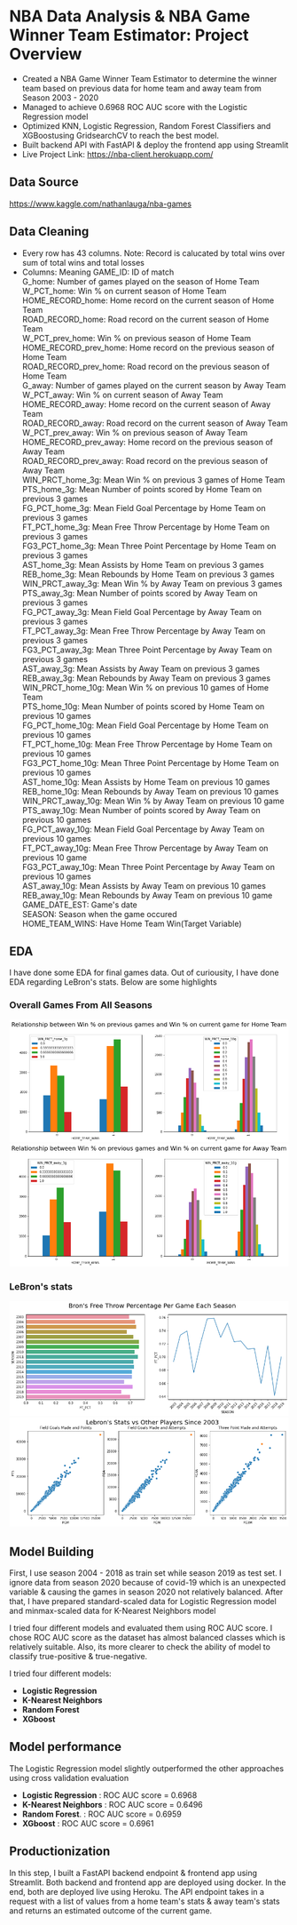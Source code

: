 # NBA Data Analysis & NBA Game Winner Team Estimator: Project Overview
* Created a NBA Game Winner Team Estimator to determine the winner team based on previous data for home team and away team from Season 2003 - 2020
* Managed to achieve 0.6968 ROC AUC score with the Logistic Regression model
* Optimized KNN, Logistic Regression, Random Forest Classifiers and XGBoostusing GridsearchCV to reach the best model. 
* Built backend API with FastAPI & deploy the frontend app using Streamlit
* Live Project Link: https://nba-client.herokuapp.com/

## Data Source
https://www.kaggle.com/nathanlauga/nba-games

## Data Cleaning
- Every row has 43 columns. Note: Record is calucated by total wins over sum of total wins and total losses
- Columns: Meaning
GAME_ID: ID of match                 
G_home: Number of games played on the season of Home Team                    
W_PCT_home: Win % on current season of Home Team                     
HOME_RECORD_home: Home record on the current season of Home Team        
ROAD_RECORD_home: Road record on the current season of Home Team        
W_PCT_prev_home: Win % on previous season of Home Team         
HOME_RECORD_prev_home: Home record on the previous season of Home Team          
ROAD_RECORD_prev_home: Road record on the previous season of Home Team          
G_away: Number of games played on the current season by Away Team                 
W_PCT_away: Win % on current season of Away Team              
HOME_RECORD_away: Home record on the current season of Away Team         
ROAD_RECORD_away: Road record on the current season of Away Team        
W_PCT_prev_away: Win % on previous season of Away Team         
HOME_RECORD_prev_away: Home record on the previous season of Away Team   
ROAD_RECORD_prev_away: Road record on the previous season of Away Team    
WIN_PRCT_home_3g: Mean Win % on previous 3 games of Home Team        
PTS_home_3g: Mean Number of points scored by Home Team on previous 3 games             
FG_PCT_home_3g: Mean Field Goal Percentage by Home Team on previous 3 games         
FT_PCT_home_3g: Mean Free Throw Percentage by Home Team on previous 3 games         
FG3_PCT_home_3g: Mean Three Point Percentage by Home Team on previous 3 games        
AST_home_3g: Mean Assists by Home Team on previous 3 games             
REB_home_3g: Mean Rebounds by Home Team on previous 3 games             
WIN_PRCT_away_3g: Mean Win % by Away Team on previous 3 games      
PTS_away_3g: Mean Number of points scored by Away Team on previous 3 games             
FG_PCT_away_3g: Mean Field Goal Percentage by Away Team on previous 3 games           
FT_PCT_away_3g: Mean Free Throw Percentage by Away Team on previous 3 games          
FG3_PCT_away_3g: Mean Three Point Percentage by Away Team on previous 3 games         
AST_away_3g: Mean Assists by Away Team on previous 3 games             
REB_away_3g: Mean Rebounds by Away Team on previous 3 games             
WIN_PRCT_home_10g: Mean Win % on previous 10 games of Home Team       
PTS_home_10g: Mean Number of points scored by Home Team on previous 10 games            
FG_PCT_home_10g: Mean Field Goal Percentage by Home Team on previous 10 games         
FT_PCT_home_10g: Mean Free Throw Percentage by Home Team on previous 10 games         
FG3_PCT_home_10g: Mean Three Point Percentage by Home Team on previous 10 games        
AST_home_10g: Mean Assists by Home Team on previous 10 games            
REB_home_10g: Mean Rebounds by Away Team on previous 10 games            
WIN_PRCT_away_10g: Mean Win % by Away Team on previous 10 game       
PTS_away_10g: Mean Number of points scored by Away Team on previous 10 games            
FG_PCT_away_10g: Mean Field Goal Percentage by Away Team on previous 10 games         
FT_PCT_away_10g: Mean Free Throw Percentage by Away Team on previous 10 game         
FG3_PCT_away_10g: Mean Three Point Percentage by Away Team on previous 10 games         
AST_away_10g: Mean Assists by Away Team on previous 10 games             
REB_away_10g: Mean Rebounds by Away Team on previous 10 game            
GAME_DATE_EST: Game's date           
SEASON: Season when the game occured                  
HOME_TEAM_WINS: Have Home Team Win(Target Variable)   

## EDA
I have done some EDA for final games data. Out of curiousity, I have done EDA regarding LeBron's stats. Below are some highlights

### Overall Games From All Seasons
![alt text](https://github.com/yhchan0918/NBA_Data_Analysis/blob/main/images/home_win%25_relationship.png "Relationship between Win % on previous games and Win % on current game for Home Team")
![alt text](https://github.com/yhchan0918/NBA_Data_Analysis/blob/main/images/away_win%25_relationship.png "Relationship between Win % on previous games and Win % on current game for Away Team")

### LeBron's stats
![alt text](https://github.com/yhchan0918/NBA_Data_Analysis/blob/main/images/bron_free_throw_percentage_per_game_each_season.png "Bron's Free Throw Percentage Per Game Each Season")
![alt text](https://github.com/yhchan0918/NBA_Data_Analysis/blob/main/images/bron_vs_others.png "Lebron's Stats vs Other Players Since 2003")


## Model Building 

First, I use season 2004 - 2018 as train set while season 2019 as test set. I ignore data from season 2020 because of covid-19 which is an unexpected variable & causing the games in season 2020 not relatively balanced. After that, I have prepared standard-scaled data for Logistic Regression model and minmax-scaled data for K-Nearest Neighbors model

I tried four different models and evaluated them using ROC AUC score. I chose ROC AUC score as the dataset has almost balanced classes which is relatively suitable. Also, its more clearer to check the ability of model to classify true-positive & true-negative.  

I tried four different models:
*	**Logistic Regression** 
*	**K-Nearest Neighbors** 
*	**Random Forest**
*	**XGboost**

## Model performance
The Logistic Regression model slightly outperformed the other approaches using cross validation evaluation
*	**Logistic Regression** : ROC AUC score = 0.6968
*	**K-Nearest Neighbors** : ROC AUC score = 0.6496
*	**Random Forest**.      : ROC AUC score = 0.6959
*	**XGboost**             : ROC AUC score = 0.6961

## Productionization 
In this step, I built a FastAPI backend endpoint & frontend app using Streamlit. Both backend and frontend app are deployed using docker. In the end, both are deployed live using Heroku. The API endpoint takes in a request with a list of values from a home team's stats & away team's stats and returns an estimated outcome of the current game. 

      
